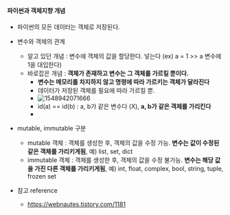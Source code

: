 #### 파이썬과 객체지향 개념

* 파이썬의 모든 데이터는 객체로 저장된다.
* 변수와 객체의 관계
  * 알고 있던 개념 : 변수에 객체의 값을 할당한다. 넣는다 (ex)  a = 1 >> a 변수에 1을 대입한다)
  * 바로잡은 개념 : **객체가 존재하고 변수는 그 객체를 가르킬 뿐이다.**
    * **변수는 메모리를 차지하지 않고 명령에 따라 가르키는 객체가 달라진다**
    * 데이터가 저장된 객체를 필요에 따라 가르킬 뿐.
    * ![1548942071666](C:\Users\user\AppData\Roaming\Typora\typora-user-images\1548942071666.png)
    * id(a) == id(b) : a, b가 같은 변수다 (X),  **a, b가 같은 객체를 가리킨다**
    * 

* mutable, immutable 구분
  * mutable 객체 : 객체를 생성한 후, 객체의 값을 수정 가능. **변수는 값이 수정된 같은 객체를 가리키게됨**, 예)  list, set, dict
  * immutable 객체 : 객체를 생성한 후, 객체의 값을 수정 불가능. **변수는 해당 값을 가진 다른 객체를 가리키게됨**, 예) int, float, complex, bool, string, tuple, frozen set
* 참고 reference
  * https://webnautes.tistory.com/1181